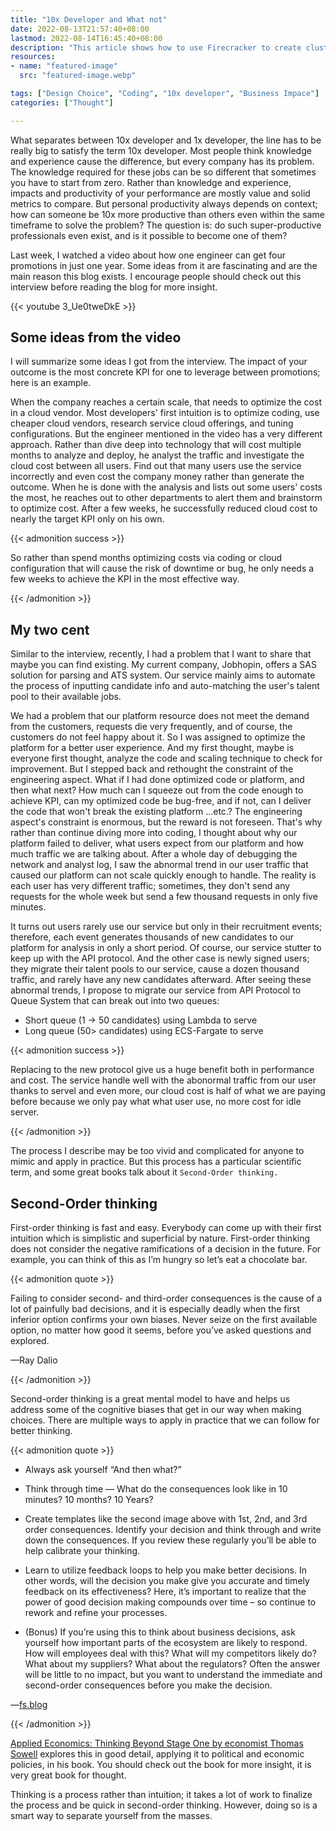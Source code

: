 ```yaml
---
title: "10x Developer and What not"
date: 2022-08-13T21:57:40+08:00
lastmod: 2022-08-14T16:45:40+08:00
description: "This article shows how to use Firecracker to create cluster VMs with container."
resources:
- name: "featured-image"
  src: "featured-image.webp"

tags: ["Design Choice", "Coding", "10x developer", "Business Impace"]
categories: ["Thought"]

---
```


What separates between 10x developer and 1x developer, the line has to be really big to satisfy the term 10x developer. Most people think knowledge and experience cause the difference, but every company has its problem. The knowledge required for these jobs can be so different that sometimes you have to start from zero. Rather than knowledge and experience, impacts and productivity of your performance are mostly value and solid metrics to compare. But personal productivity always depends on context; how can someone be 10x more productive than others even within the same timeframe to solve the problem? The question is: do such super-productive professionals even exist, and is it possible to become one of them?

<!--more-->

Last week, I watched a video about how one engineer can get four promotions in just one year. Some ideas from it are fascinating and are the main reason this blog exists. I encourage people should check out this interview before reading the blog for more insight.

{{< youtube 3_Ue0tweDkE >}}

## Some ideas from the video

I will summarize some ideas I got from the interview. The impact of your outcome is the most concrete KPI for one to leverage between promotions; here is an example.

When the company reaches a certain scale, that needs to optimize the cost in a cloud vendor. Most developers' first intuition is to optimize coding, use cheaper cloud vendors, research service cloud offerings, and tuning configurations. But the engineer mentioned in the video has a very different approach. Rather than dive deep into technology that will cost multiple months to analyze and deploy, he analyst the traffic and investigate the cloud cost between all users. Find out that many users use the service incorrectly and even cost the company money rather than generate the outcome. When he is done with the analysis and lists out some users' costs the most, he reaches out to other departments to alert them and brainstorm to optimize cost. After a few weeks, he successfully reduced cloud cost to nearly the target KPI only on his own.

{{< admonition success >}}

So rather than spend months optimizing costs via coding or cloud configuration that will cause the risk of downtime or bug, he only needs a few weeks to achieve the KPI in the most effective way.

{{< /admonition >}}

## My two cent

Similar to the interview, recently, I had a problem that I want to share that maybe you can find existing. My current company, Jobhopin, offers a SAS solution for parsing and ATS system. Our service mainly aims to automate the process of inputting candidate info and auto-matching the user's talent pool to their available jobs.

We had a problem that our platform resource does not meet the demand from the customers, requests die very frequently, and of course, the customers do not feel happy about it. So I was assigned to optimize the platform for a better user experience. And my first thought, maybe is everyone first thought, analyze the code and scaling technique to check for improvement. But I stepped back and rethought the constraint of the engineering aspect. What if I had done optimized code or platform, and then what next? How much can I squeeze out from the code enough to achieve KPI, can my optimized code be bug-free, and if not, can I deliver the code that won't break the existing platform ...etc.? The engineering aspect's constraint is enormous, but the reward is not foreseen. That's why rather than continue diving more into coding, I thought about why our platform failed to deliver, what users expect from our platform and how much traffic we are talking about. After a whole day of debugging the network and analyst log, I saw the abnormal trend in our user traffic that caused our platform can not scale quickly enough to handle. The reality is each user has very different traffic; sometimes, they don't send any requests for the whole week but send a few thousand requests in only five minutes.

It turns out users rarely use our service but only in their recruitment events; therefore, each event generates thousands of new candidates to our platform for analysis in only a short period. Of course, our service stutter to keep up with the API protocol. And the other case is newly signed users; they migrate their talent pools to our service, cause a dozen thousand traffic, and rarely have any new candidates afterward. After seeing these abnormal trends, I propose to migrate our service from API Protocol to Queue System that can break out into two queues:

- Short queue (1 -> 50 candidates) using Lambda to serve
- Long queue (50> candidates) using ECS-Fargate to serve

{{< admonition success >}}

Replacing to the new protocol give us a huge benefit both in performance and cost. The service handle well with the abonormal traffic from our user thanks to servel and even more, our cloud cost is half of what we are paying before because we only pay what what user use, no more cost for idle server.

{{< /admonition >}}

The process I describe may be too vivid and complicated for anyone to mimic and apply in practice. But this process has a particular scientific term, and some great books talk about it `Second-Order thinking.`

## Second-Order thinking

First-order thinking is fast and easy. Everybody can come up with their first intuition which is simplistic and superficial by nature. First-order thinking does not consider the negative ramifications of a decision in the future. For example, you can think of this as I’m hungry so let’s eat a chocolate bar.

{{< admonition quote >}}

Failing to consider second- and third-order consequences is the cause of a lot of painfully bad decisions, and it is especially deadly when the first inferior option confirms your own biases. Never seize on the first available option, no matter how good it seems, before you’ve asked questions and explored.

—Ray Dalio

{{< /admonition >}}

Second-order thinking is a great mental model to have and helps us address some of the cognitive biases that get in our way when making choices. There are multiple ways to apply in practice that we can follow for better thinking.

{{< admonition quote >}}

- Always ask yourself “And then what?”

- Think through time — What do the consequences look like in 10 minutes? 10 months? 10 Years?

- Create templates like the second image above with 1st, 2nd, and 3rd order consequences. Identify your decision and think through and write down the consequences. If you review these regularly you’ll be able to help calibrate your thinking.

- Learn to utilize feedback loops to help you make better decisions. In other words, will the decision you make give you accurate and timely feedback on its effectiveness? Here, it’s important to realize that the power of good decision making compounds over time – so continue to rework and refine your processes.

- (Bonus) If you’re using this to think about business decisions, ask yourself how important parts of the ecosystem are likely to respond. How will employees deal with this? What will my competitors likely do? What about my suppliers? What about the regulators? Often the answer will be little to no impact, but you want to understand the immediate and second-order consequences before you make the decision.

—[fs.blog](https://fs.blog/second-order-thinking/)

{{< /admonition >}}

[Applied Economics: Thinking Beyond Stage One by economist Thomas Sowell](https://www.amazon.com/Applied-Economics-Thinking-Beyond-Stage/dp/0465003451) explores this in good detail, applying it to political and economic policies, in his book. You should check out the book for more insight, it is very great book for thought.

Thinking is a process rather than intuition; it takes a lot of work to finalize the process and be quick in second-order thinking. However, doing so is a smart way to separate yourself from the masses.
